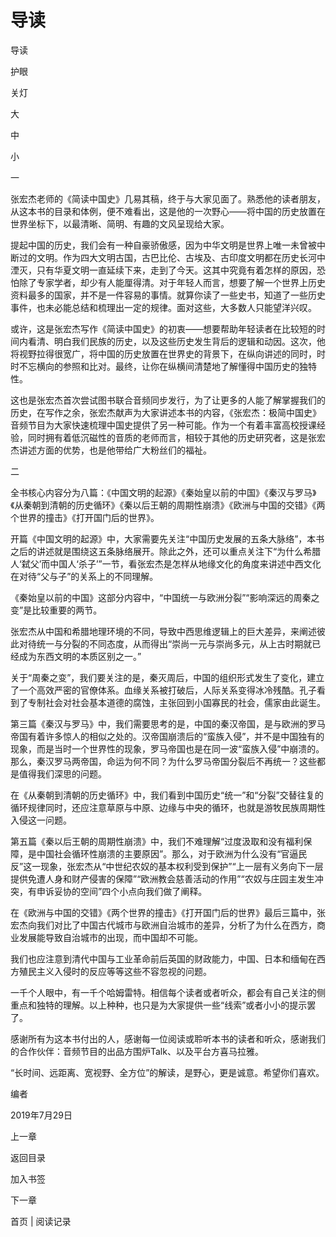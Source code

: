 # 导读

导读

护眼

关灯

大

中

小

一

张宏杰老师的《简读中国史》几易其稿，终于与大家见面了。熟悉他的读者朋友，从这本书的目录和体例，便不难看出，这是他的一次野心——将中国的历史放置在世界坐标下，以最清晰、简明、有趣的文风呈现给大家。

提起中国的历史，我们会有一种自豪骄傲感，因为中华文明是世界上唯一未曾被中断过的文明。作为四大文明古国，古巴比伦、古埃及、古印度文明都在历史长河中湮灭，只有华夏文明一直延续下来，走到了今天。这其中究竟有着怎样的原因，恐怕除了专家学者，却少有人能厘得清。对于年轻人而言，想要了解一个世界上历史资料最多的国家，并不是一件容易的事情。就算你读了一些史书，知道了一些历史事件，也未必能总结和梳理出一定的规律。面对这些，大多数人只能望洋兴叹。

或许，这是张宏杰写作《简读中国史》的初衷——想要帮助年轻读者在比较短的时间内看清、明白我们民族的历史，以及这些历史发生背后的逻辑和动因。这次，他将视野拉得很宽广，将中国的历史放置在世界史的背景下，在纵向讲述的同时，时时不忘横向的参照和比对。最终，让你在纵横间清楚地了解懂得中国历史的独特性。

这也是张宏杰首次尝试图书联合音频同步发行，为了让更多的人能了解掌握我们的历史，在写作之余，张宏杰献声为大家讲述本书的内容，《张宏杰：极简中国史》音频节目为大家快速梳理中国史提供了另一种可能。作为一个有着丰富高校授课经验，同时拥有着低沉磁性的音质的老师而言，相较于其他的历史研究者，这是张宏杰讲述方面的优势，也是他带给广大粉丝们的福祉。

二

全书核心内容分为八篇：《中国文明的起源》《秦始皇以前的中国》《秦汉与罗马》《从秦朝到清朝的历史循环》《秦以后王朝的周期性崩溃》《欧洲与中国的交错》《两个世界的撞击》《打开国门后的世界》。

开篇《中国文明的起源》中，大家需要先关注“中国历史发展的五条大脉络”，本书之后的讲述就是围绕这五条脉络展开。除此之外，还可以重点关注下“为什么希腊人‘弑父’而中国人‘杀子’”一节，看张宏杰是怎样从地缘文化的角度来讲述中西文化在对待“父与子”的关系上的不同理解。

《秦始皇以前的中国》这部分内容中，“中国统一与欧洲分裂”“影响深远的周秦之变”是比较重要的两节。

张宏杰从中国和希腊地理环境的不同，导致中西思维逻辑上的巨大差异，来阐述彼此对待统一与分裂的不同态度，从而得出“崇尚一元与崇尚多元，从上古时期就已经成为东西文明的本质区别之一。”

关于“周秦之变”，我们要关注的是，秦灭周后，中国的组织形式发生了变化，建立了一个高效严密的官僚体系。血缘关系被打破后，人际关系变得冰冷残酷。孔子看到了专制社会对社会基本道德的腐蚀，主张回到小国寡民的社会，儒家由此诞生。

第三篇《秦汉与罗马》中，我们需要思考的是，中国的秦汉帝国，是与欧洲的罗马帝国有着许多惊人的相似之处的。汉帝国崩溃后的“蛮族入侵”，并不是中国独有的现象，而是当时一个世界性的现象，罗马帝国也是在同一波“蛮族入侵”中崩溃的。那么，秦汉罗马两帝国，命运为何不同？为什么罗马帝国分裂后不再统一？这些都是值得我们深思的问题。

在《从秦朝到清朝的历史循环》中，我们看到中国历史“统一”和“分裂”交替往复的循环规律同时，还应注意草原与中原、边缘与中央的循环，也就是游牧民族周期性入侵这一问题。

第五篇《秦以后王朝的周期性崩溃》中，我们不难理解“过度汲取和没有福利保障，是中国社会循环性崩溃的主要原因”。那么，对于欧洲为什么没有“官逼民反”这一现象，张宏杰从“中世纪农奴的基本权利受到保护”“上一层有义务向下一层提供免遭人身和财产侵害的保障”“欧洲教会慈善活动的作用”“农奴与庄园主发生冲突，有申诉妥协的空间”四个小点向我们做了阐释。

在《欧洲与中国的交错》《两个世界的撞击》《打开国门后的世界》最后三篇中，张宏杰向我们对比了中国古代城市与欧洲自治城市的差异，分析了为什么在西方，商业发展能导致自治城市的出现，而中国却不可能。

我们也应注意到清代中国与工业革命前后英国的财政能力，中国、日本和缅甸在西方殖民主义入侵时的反应等等这些不容忽视的问题。

一千个人眼中，有一千个哈姆雷特。相信每个读者或者听众，都会有自己关注的侧重点和独特的理解。以上种种，也只是为大家提供一些“线索”或者小小的提示罢了。

感谢所有为这本书付出的人，感谢每一位阅读或聆听本书的读者和听众，感谢我们的合作伙伴：音频节目的出品方围炉Talk、以及平台方喜马拉雅。

“长时间、远距离、宽视野、全方位”的解读，是野心，更是诚意。希望你们喜欢。

编者

2019年7月29日

上一章

返回目录

加入书签

下一章

首页 | 阅读记录